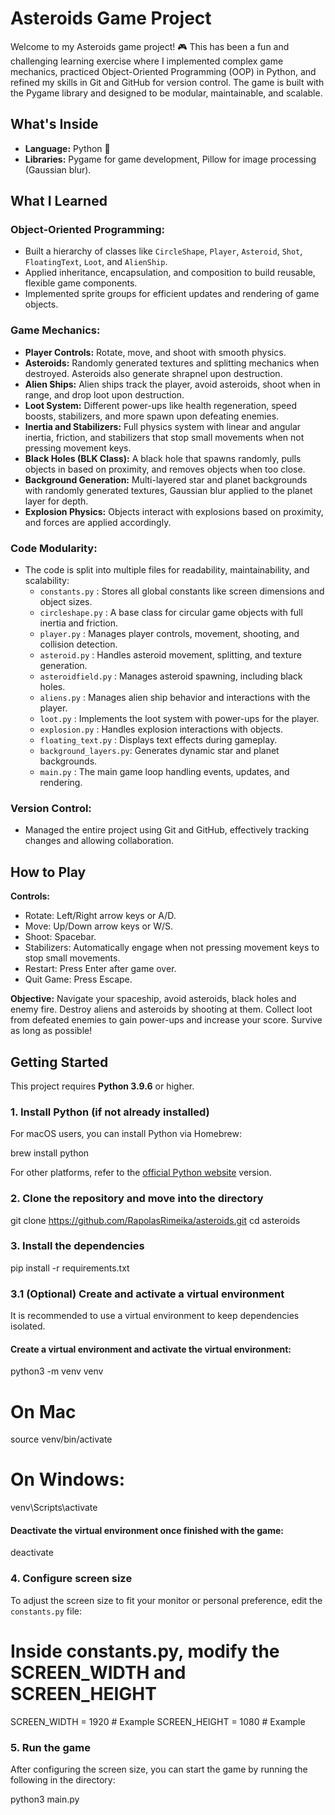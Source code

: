 # Asteroids Game Project

Welcome to my Asteroids game project! 🎮 This has been a fun and challenging learning exercise where I implemented complex game mechanics, practiced Object-Oriented Programming (OOP) in Python, and refined my skills in Git and GitHub for version control. The game is built with the Pygame library and designed to be modular, maintainable, and scalable.

## What's Inside

- **Language:** Python 🐍
- **Libraries:** Pygame for game development, Pillow for image processing (Gaussian blur).

## What I Learned

### Object-Oriented Programming:
- Built a hierarchy of classes like `CircleShape`, `Player`, `Asteroid`, `Shot`, `FloatingText`, `Loot`, and `AlienShip`.
- Applied inheritance, encapsulation, and composition to build reusable, flexible game components.
- Implemented sprite groups for efficient updates and rendering of game objects.

### Game Mechanics:
- **Player Controls:** 
    Rotate, move, and shoot with smooth physics.
- **Asteroids:** 
    Randomly generated textures and splitting mechanics when destroyed. Asteroids also generate shrapnel upon destruction.
- **Alien Ships:** 
    Alien ships track the player, avoid asteroids, shoot when in range, and drop loot upon destruction.
- **Loot System:** 
    Different power-ups like health regeneration, speed boosts, stabilizers, and more spawn upon defeating enemies.
- **Inertia and Stabilizers:** 
    Full physics system with linear and angular inertia, friction, and stabilizers that stop small movements when not pressing movement keys.
- **Black Holes (BLK Class):** 
    A black hole that spawns randomly, pulls objects in based on proximity, and removes objects when too close.
- **Background Generation:** 
    Multi-layered star and planet backgrounds with randomly generated textures, Gaussian blur applied to the planet layer for depth.
- **Explosion Physics:** 
    Objects interact with explosions based on proximity, and forces are applied accordingly.

### Code Modularity:
- The code is split into multiple files for readability, maintainability, and scalability:
  - `constants.py`        : Stores all global constants like screen dimensions and object sizes.
  - `circleshape.py`      : A base class for circular game objects with full inertia and friction.
  - `player.py`           : Manages player controls, movement, shooting, and collision detection.
  - `asteroid.py`         : Handles asteroid movement, splitting, and texture generation.
  - `asteroidfield.py`    : Manages asteroid spawning, including black holes.
  - `aliens.py`           : Manages alien ship behavior and interactions with the player.
  - `loot.py`             : Implements the loot system with power-ups for the player.
  - `explosion.py`        : Handles explosion interactions with objects.
  - `floating_text.py`    : Displays text effects during gameplay.
  - `background_layers.py`: Generates dynamic star and planet backgrounds.
  - `main.py`             : The main game loop handling events, updates, and rendering.

### Version Control:
- Managed the entire project using Git and GitHub, effectively tracking changes and allowing collaboration.

## How to Play

**Controls:**
- Rotate: Left/Right arrow keys or A/D.
- Move: Up/Down arrow keys or W/S.
- Shoot: Spacebar.
- Stabilizers: Automatically engage when not pressing movement keys to stop small movements.
- Restart: Press Enter after game over.
- Quit Game: Press Escape.

**Objective:**
Navigate your spaceship, avoid asteroids, black holes and enemy fire.
Destroy aliens and asteroids by shooting at them. 
Collect loot from defeated enemies to gain power-ups and increase your score. 
Survive as long as possible!

## Getting Started

This project requires **Python 3.9.6** or higher.

### 1. Install Python (if not already installed)

For macOS users, you can install Python via Homebrew:

brew install python

For other platforms, refer to the [official Python website](https://www.python.org/downloads/) version.

### 2. Clone the repository and move into the directory

git clone https://github.com/RapolasRimeika/asteroids.git
cd asteroids

### 3. Install the dependencies

pip install -r requirements.txt

### 3.1 (Optional) Create and activate a virtual environment

It is recommended to use a virtual environment to keep dependencies isolated.

#### Create a virtual environment and activate the virtual environment:
python3 -m venv venv
# On Mac
source venv/bin/activate

# On Windows:
venv\Scripts\activate

#### Deactivate the virtual environment once finished with the game:
deactivate

### 4. Configure screen size

To adjust the screen size to fit your monitor or personal preference, edit the `constants.py` file:

# Inside constants.py, modify the SCREEN_WIDTH and SCREEN_HEIGHT
SCREEN_WIDTH = 1920  # Example
SCREEN_HEIGHT = 1080  # Example

### 5. Run the game

After configuring the screen size, you can start the game by running the following in the directory:

python3 main.py